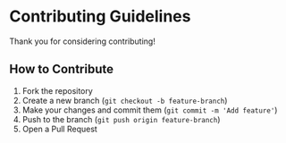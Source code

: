 # Contributing Guidelines

Thank you for considering contributing!

## How to Contribute

1. Fork the repository
2. Create a new branch (`git checkout -b feature-branch`)
3. Make your changes and commit them (`git commit -m 'Add feature'`)
4. Push to the branch (`git push origin feature-branch`)
5. Open a Pull Request
